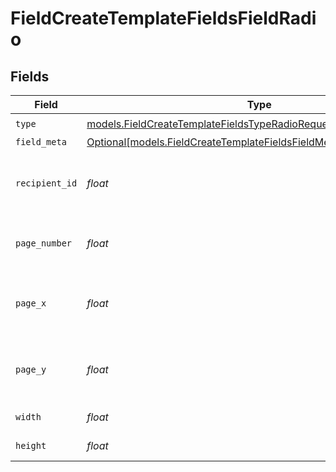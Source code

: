 # FieldCreateTemplateFieldsFieldRadio


## Fields

| Field                                                                                                                                  | Type                                                                                                                                   | Required                                                                                                                               | Description                                                                                                                            |
| -------------------------------------------------------------------------------------------------------------------------------------- | -------------------------------------------------------------------------------------------------------------------------------------- | -------------------------------------------------------------------------------------------------------------------------------------- | -------------------------------------------------------------------------------------------------------------------------------------- |
| `type`                                                                                                                                 | [models.FieldCreateTemplateFieldsTypeRadioRequestBody1](../models/fieldcreatetemplatefieldstyperadiorequestbody1.md)                   | :heavy_check_mark:                                                                                                                     | N/A                                                                                                                                    |
| `field_meta`                                                                                                                           | [Optional[models.FieldCreateTemplateFieldsFieldMetaRadioRequestBody]](../models/fieldcreatetemplatefieldsfieldmetaradiorequestbody.md) | :heavy_minus_sign:                                                                                                                     | N/A                                                                                                                                    |
| `recipient_id`                                                                                                                         | *float*                                                                                                                                | :heavy_check_mark:                                                                                                                     | The ID of the recipient to create the field for.                                                                                       |
| `page_number`                                                                                                                          | *float*                                                                                                                                | :heavy_check_mark:                                                                                                                     | The page number the field will be on.                                                                                                  |
| `page_x`                                                                                                                               | *float*                                                                                                                                | :heavy_check_mark:                                                                                                                     | The X coordinate of where the field will be placed.                                                                                    |
| `page_y`                                                                                                                               | *float*                                                                                                                                | :heavy_check_mark:                                                                                                                     | The Y coordinate of where the field will be placed.                                                                                    |
| `width`                                                                                                                                | *float*                                                                                                                                | :heavy_check_mark:                                                                                                                     | The width of the field.                                                                                                                |
| `height`                                                                                                                               | *float*                                                                                                                                | :heavy_check_mark:                                                                                                                     | The height of the field.                                                                                                               |